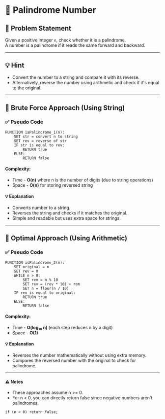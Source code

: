 # 🔁 Palindrome Number

## 🧩 Problem Statement
Given a positive integer `n`, check whether it is a palindrome.  
A number is a palindrome if it reads the same forward and backward.

---

## 💡 Hint
- Convert the number to a string and compare it with its reverse.  
- Alternatively, reverse the number using arithmetic and check if it's equal to the original.

---

## 🔁 Brute Force Approach (Using String)

### ✅ Pseudo Code
```plaintext
FUNCTION isPalindrome_1(n):
    SET str = convert n to string
    SET rev = reverse of str
    IF str is equal to rev:
        RETURN true
    ELSE:
        RETURN false
```
#### Complexity:
- Time - **O(n)** where n is the number of digits (due to string operations)
- Space - **O(n)** for storing reversed string
#### 💡 Explanation
- Converts number to a string.
- Reverses the string and checks if it matches the original.
- Simple and readable but uses extra space for strings.

---

## 📐 Optimal Approach (Using Arithmetic)

### ✅ Pseudo Code
```plaintext
FUNCTION isPalindrome_2(n):
    SET original = n
    SET rev = 0
    WHILE n > 0:
        SET rem = n % 10
        SET rev = (rev * 10) + rem
        SET n = floor(n / 10)
    IF rev is equal to original:
        RETURN true
    ELSE:
        RETURN false
```
#### Complexity:
- Time - **O(log₁₀ n)** (each step reduces n by a digit)
- Space - **O(1)**
#### 💡 Explanation
- Reverses the number mathematically without using extra memory.
- Compares the reversed number with the original to check for palindrome.

---

#### ⚠️ Notes
- These approaches assume n >= 0.
- For n < 0, you can directly return false since negative numbers aren't palindromes.
```plaintext
if (n < 0) return false;
```